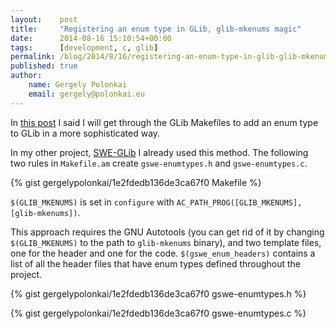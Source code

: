 ```yaml
---
layout:    post
title:     "Registering an enum type in GLib, glib-mkenums magic"
date:      2014-08-16 15:10:54+00:00
tags:      [development, c, glib]
permalink: /blog/2014/8/16/registering-an-enum-type-in-glib-glib-mkenums-magic
published: true
author:
    name: Gergely Polonkai
    email: gergely@polonkai.eu
---
```


In [this
post](/blog/2013/1/6/registering-an-enum-type-in-glib-s-type-system) I said
I will get through the GLib Makefiles to add an enum type to GLib in a more
sophisticated way.

In my other project,
[SWE-GLib](https://github.com/gergelypolonkai/swe-glib) I already used this
method. The following two rules in `Makefile.am` create `gswe-enumtypes.h`
and `gswe-enumtypes.c`.

{% gist gergelypolonkai/1e2fdedb136de3ca67f0 Makefile %}

`$(GLIB_MKENUMS)` is set in `configure` with
`AC_PATH_PROG([GLIB_MKENUMS], [glib-mkenums])`.

This approach requires the GNU Autotools (you can get rid of it by changing
`$(GLIB_MKENUMS)` to the path to `glib-mkenums` binary), and two template
files, one for the header and one for the code. `$(gswe_enum_headers)`
contains a list of all the header files that have enum types defined
throughout the project.

{% gist gergelypolonkai/1e2fdedb136de3ca67f0 gswe-enumtypes.h %}

{% gist gergelypolonkai/1e2fdedb136de3ca67f0 gswe-enumtypes.c %}